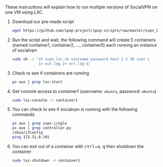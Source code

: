 These instructions will explain how to run multiple versions of SocialVPN on one
VM using LXC.

1.  Download our pre-made script

    ```bash
    wget https://github.com/ipop-project/ipop-scripts/raw/master/svpn_lxc.sh
    ```

2.  Run the script and wait, the following command will create 5 containers
    (named container1, container2, ..., container5) each running an instance of
    socialvpn


    ```bash
    sudo sh -c "sh svpn_lxc.sh username password host 1 5 30 svpn \
                1> out.log 2> err.log &"
    ```

3.  Check to see if containers are running

    ```bash
    ps aux | grep lxc-start
    ```

4.  Get console access to container1 (username: `ubuntu`, password: `ubuntu`)

    ```bash
    sudo lxc-console -n container1
    ```

5.  You can check to see if socialvpn is running with the following commands

    ```bash
    ps aux | grep svpn-jingle
    ps aux | grep controller.py
    /sbin/ifconfig
    ping 172.31.0.101
    ```

6.  You can exit out of a container with <kbd>ctrl</kbd>+<kbd>a</kbd>,
    <kbd>q</kbd> then shutdown the container

    ```bash
    sudo lxc-shutdown -n container1
    ```
